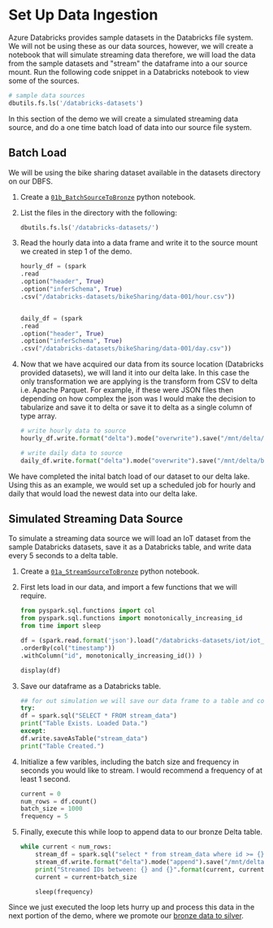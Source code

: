 # Set Up Data Ingestion

Azure Databricks provides sample datasets in the Databricks file system. We will not be using these as our data sources, however, we will create a notebook that will simulate streaming data therefore, we will load the data from the sample datasets and "stream" the dataframe into a our source mount. Run the following code snippet in a Databricks notebook to view some of the sources.  

```python
# sample data sources
dbutils.fs.ls('/databricks-datasets')
```

In this section of the demo we will create a simulated streaming data source, and do a one time batch load of data into our source file system.  


## Batch Load 

We will be using the bike sharing dataset available in the datasets directory on our DBFS. 

1. Create a [`01b_BatchSourceToBronze`](../code/01b_BatchSourceToBronze.py) python notebook.

1. List the files in the directory with the following:
    ```python
    dbutils.fs.ls('/databricks-datasets/')
    ```

1. Read the hourly data into a data frame and write it to the source mount we created in step 1 of the demo.  
    ```python
    hourly_df = (spark
    .read
    .option("header", True)
    .option("inferSchema", True)
    .csv("/databricks-datasets/bikeSharing/data-001/hour.csv"))


    daily_df = (spark
    .read
    .option("header", True)
    .option("inferSchema", True)
    .csv("/databricks-datasets/bikeSharing/data-001/day.csv"))
    ```

1. Now that we have acquired our data from its source location (Databricks provided datasets), we will land it into our delta lake. In this case the only transformation we are applying is the transform from CSV to delta i.e. Apache Parquet. For example, if these were JSON files then depending on how complex the json was I would make the decision to tabularize and save it to delta or save it to delta as a single column of type array.  
    ```python
    # write hourly data to source
    hourly_df.write.format("delta").mode("overwrite").save("/mnt/delta/bronze/bikeSharing/hourly")

    # write daily data to source
    daily_df.write.format("delta").mode("overwrite").save("/mnt/delta/bronze/bikeSharing/daily")
    ```

We have completed the inital batch load of our dataset to our delta lake. Using this as an example, we would set up a scheduled job for hourly and daily that would load the newest data into our delta lake. 


## Simulated Streaming Data Source

To simulate a streaming data source we will load an IoT dataset from the sample Databricks datasets, save it as a Databricks table, and write data every 5 seconds to a delta table. 

1. Create a [`01a_StreamSourceToBronze`](../code/01a_StreamSourceToBronze.py) python notebook. 

1. First lets load in our data, and import a few functions that we will require.  
    ```python
    from pyspark.sql.functions import col
    from pyspark.sql.functions import monotonically_increasing_id
    from time import sleep

    df = (spark.read.format('json').load("/databricks-datasets/iot/iot_devices.json")
    .orderBy(col("timestamp"))
    .withColumn("id", monotonically_increasing_id()) )

    display(df)
    ```

1. Save our dataframe as a Databricks table.  
    ```python
    ## for out simulation we will save our data frame to a table and collect batchs to write on a cadence
    try:
    df = spark.sql("SELECT * FROM stream_data")
    print("Table Exists. Loaded Data.")
    except:
    df.write.saveAsTable("stream_data")
    print("Table Created.")
    ```

1. Initialize a few varibles, including the batch size and frequency in seconds you would like to stream. I would recommend a frequency of at least 1 second.  
    ```python
    current = 0
    num_rows = df.count()
    batch_size = 1000
    frequency = 5
    ```

1. Finally, execute this while loop to append data to our bronze Delta table.  
    ```python
    while current < num_rows:
        stream_df = spark.sql("select * from stream_data where id >= {} and id < {}".format(current, current+batch_size))
        stream_df.write.format("delta").mode("append").save("/mnt/delta/bronze/iot/stream_data")
        print("Streamed IDs between: {} and {}".format(current, current+batch_size-1))
        current = current+batch_size

        sleep(frequency)
    ```

Since we just executed the loop lets hurry up and process this data in the next portion of the demo, where we promote our [bronze data to silver](./03_BronzeToSilver.md).  